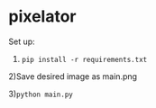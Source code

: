 # pixelator
Set up:
1) ``pip install -r requirements.txt``

2)Save desired image as main.png

3)``python main.py``

